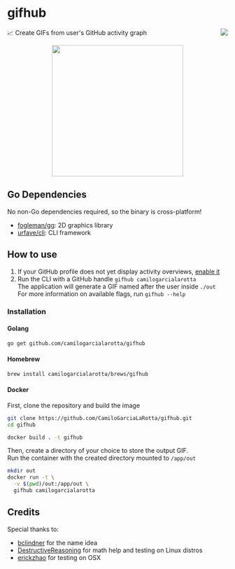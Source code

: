 # gifhub 
:chart_with_upwards_trend: Create GIFs from user's GitHub activity graph <a href="https://goreportcard.com/report/github.com/camilogarcialarotta/gifhub"><img align="right" src="https://goreportcard.com/badge/github.com/camilogarcialarotta/gifhub"></a>

<p align="center">
<img src="https://user-images.githubusercontent.com/17187770/80809567-eeba6a80-8b8f-11ea-8a91-987fbfab002d.gif" width="300">
</p>

## Go Dependencies
No non-Go dependencies required, so the binary is cross-platform!
- [fogleman/gg](https://github.com/fogleman/gg): 2D graphics library
- [urfave/cli](https://github.com/urfave/cli): CLI framework

## How to use
1. If your GitHub profile does not yet display activity overviews, [enable it](https://github.blog/changelog/2018-08-24-profile-activity-overview/)
2. Run the CLI with a GitHub handle `gifhub camilogarcialarotta`  
  The application will generate a GIF named after the user inside `./out`  
  For more information on available flags, run `gifhub --help`

### Installation

#### Golang

```bash
go get github.com/camilogarcialarotta/gifhub
```

#### Homebrew
```bash
brew install camilogarcialarotta/brews/gifhub
```

#### Docker

First, clone the repository and build the image
```bash 
git clone https://github.com/CamiloGarciaLaRotta/gifhub.git
cd gifhub

docker build . -t gifhub
```

Then, create a directory of your choice to store the output GIF.  
Run the container with the created directory mounted to `/app/out`
```bash
mkdir out
docker run -t \
  -v $(pwd)/out:/app/out \
  gifhub camilogarcialarotta
```

## Credits
Special thanks to:
 - [bclindner](https://github.com/bclindner) for the name idea
 - [DestructiveReasoning](https://github.com/DestructiveReasoning) for math help and testing on Linux distros
 - [erickzhao](https://github.com/erickzhao) for testing on OSX
